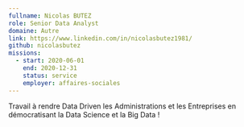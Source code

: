 ```yaml
---
fullname: Nicolas BUTEZ
role: Senior Data Analyst
domaine: Autre
link: https://www.linkedin.com/in/nicolasbutez1981/
github: nicolasbutez
missions:
  - start: 2020-06-01
    end: 2020-12-31
    status: service
    employer: affaires-sociales
---
```


Travail à rendre Data Driven les Administrations et les Entreprises en démocratisant la Data Science et la Big Data !
